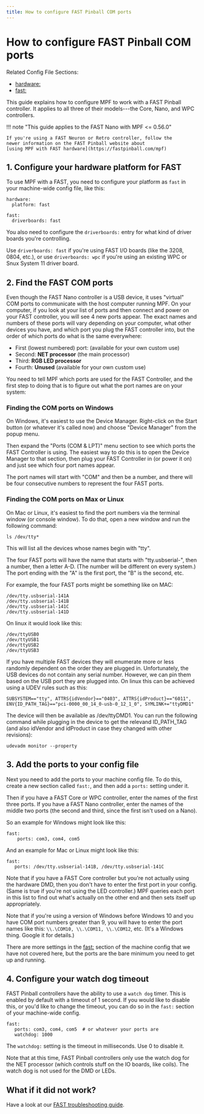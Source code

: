 ```yaml
---
title: How to configure FAST Pinball COM ports
---
```


# How to configure FAST Pinball COM ports


Related Config File Sections:

* [hardware:](../../config/hardware.md)
* [fast:](../../config/fast.md)

This guide explains how to configure MPF to work with a FAST Pinball
controller. It applies to all three of their models---the Core, Nano,
and WPC controllers.

!!! note "This guide applies to the FAST Nano with MPF <= 0.56.0"

    If you're using a FAST Neuron or Retro controller, follow the
    newer information on the FAST Pinball website about
    [using MPF with FAST hardware](https://fastpinball.com/mpf)

## 1. Configure your hardware platform for FAST

To use MPF with a FAST, you need to configure your platform as `fast` in
your machine-wide config file, like this:

``` mpf-config
hardware:
  platform: fast

fast:
  driverboards: fast
```

You also need to configure the `driverboards:` entry for
what kind of driver boards you're controlling.

Use `driverboards: fast` if you're using FAST I/O boards (like the
3208, 0804, etc.), or use `driverboards: wpc` if you're using an
existing WPC or Snux System 11 driver board.

## 2. Find the FAST COM ports

Even though the FAST Nano controller is a USB device, it uses "virtual"
COM ports to communicate with the host computer running MPF. On your
computer, if you look at your list of ports and then connect and power
on your FAST controller, you will see 4 new ports appear. The exact
names and numbers of these ports will vary depending on your computer,
what other devices you have, and which port you plug the FAST controller
into, but the order of which ports do what is the same everywhere:

* First (lowest numbered) port: (available for your own custom use)
* Second: **NET processor** (the main processor)
* Third: **RGB LED processor**
* Fourth: **Unused** (available for your own custom use)

You need to tell MPF which ports are used for the FAST Controller, and
the first step to doing that is to figure out what the port names are on
your system:

### Finding the COM ports on Windows

On Windows, it's easiest to use the Device Manager. Right-click on the
Start button (or whatever it's called now) and choose "Device
Manager" from the popup menu.

Then expand the "Ports (COM & LPT)" menu section to see which ports
the FAST Controller is using. The easiest way to do this is to open the
Device Manager to that section, then plug your FAST Controller in (or
power it on) and just see which four port names appear.

The port names will start with "COM" and then be a number, and there
will be four consecutive numbers to represent the four FAST ports.

### Finding the COM ports on Max or Linux

On Mac or Linux, it's easiest to find the port numbers via the terminal
window (or console window). To do that, open a new window and run the
following command:

    ls /dev/tty*

This will list all the devices whose names begin with "tty".

The four FAST ports will have the name that starts with
"tty.usbserial-", then a number, then a letter A-D. (The number will
be different on every system.) The port ending with the "A" is the
first port, the "B" is the second, etc.

For example, the four FAST ports might be something like on MAC:

    /dev/tty.usbserial-141A
    /dev/tty.usbserial-141B
    /dev/tty.usbserial-141C
    /dev/tty.usbserial-141D

On linux it would look like this:

    /dev/ttyUSB0
    /dev/ttyUSB1
    /dev/ttyUSB2
    /dev/ttyUSB3

If you have multiple FAST devices they will enumerate more or less
randomly dependent on the order they are plugged in. Unfortunately, the
USB devices do not contain any serial number. However, we can pin them
based on the USB port they are plugged into. On linux this can be
achieved using a UDEV rules such as this:

    SUBSYSTEM=="tty", ATTRS{idVendor}=="0403", ATTRS{idProduct}=="6011", ENV{ID_PATH_TAG}=="pci-0000_00_14_0-usb-0_12_1_0", SYMLINK+="ttyDMD1"

The device will then be available as /dev/ttyDMD1. You can run the
following command while plugging in the device to get the relevand
ID_PATH_TAG (and also idVendor and idProduct in case they changed with
other revisions):

    udevadm monitor --property

## 3. Add the ports to your config file

Next you need to add the ports to your machine config file. To do this,
create a new section called `fast:`, and then add a `ports:` setting
under it.

Then if you have a FAST Core or WPC controller, enter the names of the
first three ports. If you have a FAST Nano controller, enter the names
of the middle two ports (the second and third, since the first isn't
used on a Nano).

So an example for Windows might look like this:

    fast:
        ports: com3, com4, com5

And an example for Mac or Linux might look like this:

    fast:
       ports: /dev/tty.usbserial-141B, /dev/tty.usbserial-141C

Note that if you have a FAST Core controller but you're not actually
using the hardware DMD, then you don't have to enter the first port in
your config. (Same is true if you're not using the LED controller.) MPF
queries each port in this list to find out what's actually on the other
end and then sets itself up appropriately.

Note that if you're using a version of Windows before Windows 10 and
you have COM port numbers greater than 9, you will have to enter the
port names like this: `\\.\COM10, \\.\COM11, \\.\COM12`, etc. (It's a
Windows thing. Google it for details.)

There are more settings in the [fast:](../../config/fast.md) section of the machine config that we have not covered here,
but the ports are the bare minimum you need to get up and running.

## 4. Configure your watch dog timeout

FAST Pinball controllers have the ability to use a
`watch dog` timer. This is enabled by
default with a timeout of 1 second. If you would like to disable this,
or you'd like to change the timeout, you can do so in the `fast:`
section of your machine-wide config.

    fast:
       ports: com3, com4, com5  # or whatever your ports are
       watchdog: 1000

The `watchdog:` setting is the timeout in milliseconds. Use 0 to disable
it.

Note that at this time, FAST Pinball controllers only use the watch dog
for the NET processor (which controls stuff on the IO boards, like
coils). The watch dog is not used for the DMD or LEDs.

## What if it did not work?

Have a look at our
[FAST troubleshooting guide](../../troubleshooting/index.md).
